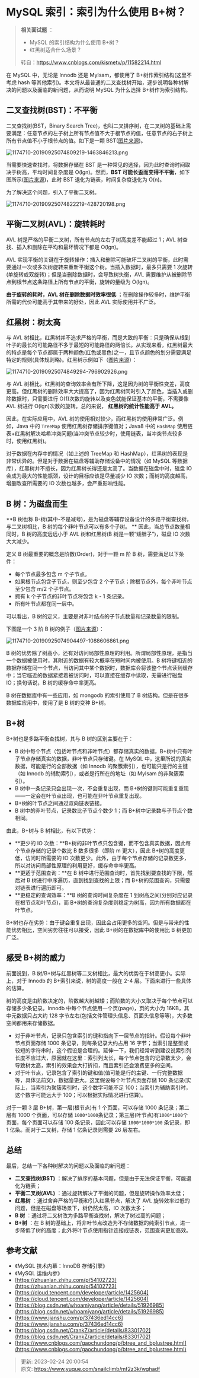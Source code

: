 # MySQL 索引：索引为什么使用 B+树？

> **相关面试题** ：
>
>  
>
> + MySQL 的索引结构为什么使用 B+树？
> + 红黑树适合什么场景？
>
>  
>
> 转自：https://www.cnblogs.com/kismetv/p/11582214.html
>



在 MySQL 中，无论是 Innodb 还是 MyIsam，都使用了 B+树作索引结构(这里不考虑 hash 等其他索引)。本文将从最普通的二叉查找树开始，逐步说明各种树解决的问题以及面临的新问题，从而说明 MySQL 为什么选择 B+树作为索引结构。



## 二叉查找树(BST)：不平衡


二叉查找树(BST，Binary Search Tree)，也叫二叉排序树，在二叉树的基础上需要满足：任意节点的左子树上所有节点值不大于根节点的值，任意节点的右子树上所有节点值不小于根节点的值。如下是一颗 BST([图片来源](https://blog.csdn.net/qq_25940921/article/details/82183093))。



![1174710-20190925074809219-1463846213.png](./images/1595076432475-7e8fe10f-64c5-49dd-91f1-409b70f46da9-191119.png)



当需要快速查找时，将数据存储在 BST 是一种常见的选择，因为此时查询时间取决于树高，平均时间复杂度是 O(lgn)。然而，**BST 可能长歪而变得不平衡**，如下图所示([图片来源](https://blog.csdn.net/qq_25940921/article/details/82183093))，此时 BST 退化为链表，时间复杂度退化为 O(n)。



为了解决这个问题，引入了平衡二叉树。



![1174710-20190925074822219-428720198.png](./images/1595076432456-62c12e31-6bc5-466b-b9bb-6dfae5d335b3-168078.png)



## 平衡二叉树(AVL)：旋转耗时


AVL 树是严格的平衡二叉树，所有节点的左右子树高度差不能超过 1；AVL 树查找、插入和删除在平均和最坏情况下都是 O(lgn)。



AVL 实现平衡的关键在于旋转操作：插入和删除可能破坏二叉树的平衡，此时需要通过一次或多次树旋转来重新平衡这个树。当插入数据时，最多只需要 1 次旋转(单旋转或双旋转)；但是当删除数据时，会导致树失衡，AVL 需要维护从被删除节点到根节点这条路径上所有节点的平衡，旋转的量级为 O(lgn)。



**由于旋转的耗时，AVL 树在删除数据时效率很低** ；在删除操作较多时，维护平衡所需的代价可能高于其带来的好处，因此 AVL 实际使用并不广泛。



## 红黑树：树太高


与 AVL 树相比，红黑树并不追求严格的平衡，而是大致的平衡：只是确保从根到叶子的最长的可能路径不多于最短的可能路径的两倍长。从实现来看，红黑树最大的特点是每个节点都属于两种颜色(红色或黑色)之一，且节点颜色的划分需要满足特定的规则(具体规则略)。红黑树示例如下（[图片来源](https://www.jianshu.com/p/1dbbee88c9d9)）：



![1174710-20190925074849294-796902926.png](./images/1595076432430-3a26afb2-ec71-4a1e-912b-140a98354c5a-302883.png)



与 AVL 树相比，红黑树的查询效率会有所下降，这是因为树的平衡性变差，高度更高。但红黑树的删除效率大大提高了，因为红黑树同时引入了颜色，当插入或删除数据时，只需要进行 O(1)次数的旋转以及变色就能保证基本的平衡，不需要像 AVL 树进行 O(lgn)次数的旋转。总的来说， **红黑树的统计性能高于 AVL。**



因此，在实际应用中，AVL 树的使用相对较少，而红黑树的使用非常广泛。例如，Java 中的 `TreeMap` 使用红黑树存储排序键值对；Java8 中的 `HashMap` 使用链表+红黑树解决哈希冲突问题(当冲突节点较少时，使用链表，当冲突节点较多时，使用红黑树)。



对于数据在内存中的情况（如上述的 TreeMap 和 HashMap），红黑树的表现是非常优异的。但是对于数据在磁盘等辅助存储设备中的情况（如 MySQL 等数据库），红黑树并不擅长，因为红黑树长得还是太高了。当数据在磁盘中时，磁盘 IO 会成为最大的性能瓶颈，设计的目标应该是尽量减少 IO 次数；而树的高度越高，增删改查所需要的 IO 次数也越多，会严重影响性能。



## B 树：为磁盘而生


**B 树也称 B-树(其中-不是减号)，是为磁盘等辅存设备设计的多路平衡查找树，与二叉树相比，B 树的每个非叶节点可以有多个子树。 ** 因此，当总节点数量相同时，B 树的高度远远小于 AVL 树和红黑树(B 树是一颗“矮胖子”)，磁盘 IO 次数大大减少。



定义 B 树最重要的概念是阶数(Order)，对于一颗 m 阶 B 树，需要满足以下条件：



+ 每个节点最多包含 m 个子节点。
+ 如果根节点包含子节点，则至少包含 2 个子节点；除根节点外，每个非叶节点至少包含 m/2 个子节点。
+ 拥有 k 个子节点的非叶节点将包含 k - 1 条记录。
+ 所有叶节点都在同一层中。



可以看出，B 树的定义，主要是对非叶结点的子节点数量和记录数量的限制。



下图是一个 3 阶 B 树的例子（[图片来源](https://www.2cto.com/net/201808/773535.html)）：



![1174710-20190925074904497-1088606861.png](./images/1595076432480-a05fce35-5340-481d-92ab-f5949f751289-352260.png)



B 树的优势除了树高小，还有对访问局部性原理的利用。所谓局部性原理，是指当一个数据被使用时，其附近的数据有较大概率在短时间内被使用。B 树将键相近的数据存储在同一个节点，当访问其中某个数据时，数据库会将该整个节点读到缓存中；当它临近的数据紧接着被访问时，可以直接在缓存中读取，无需进行磁盘 IO；换句话说，B 树的缓存命中率更高。



B 树在数据库中有一些应用，如 mongodb 的索引使用了 B 树结构。但是在很多数据库应用中，使用了是 B 树的变种 B+树。



## B+树


B+树也是多路平衡查找树，其与 B 树的区别主要在于：



+ B 树中每个节点（包括叶节点和非叶节点）都存储真实的数据，B+树中只有叶子节点存储真实的数据，非叶节点只存储键。在 MySQL 中，这里所说的真实数据，可能是行的全部数据（如 Innodb 的聚簇索引），也可能只是行的主键（如 Innodb 的辅助索引），或者是行所在的地址（如 MyIsam 的非聚簇索引）。
+ B 树中一条记录只会出现一次，不会重复出现，而 B+树的键则可能重复重现——一定会在叶节点出现，也可能在非叶节点重复出现。
+ B+树的叶节点之间通过双向链表链接。
+ B 树中的非叶节点，记录数比子节点个数少 1；而 B+树中记录数与子节点个数相同。



由此，B+树与 B 树相比，有以下优势：



+ **更少的 IO 次数：**B+树的非叶节点只包含键，而不包含真实数据，因此每个节点存储的记录个数比 B 数多很多（即阶 m 更大），因此 B+树的高度更低，访问时所需要的 IO 次数更少。此外，由于每个节点存储的记录数更多，所以对访问局部性原理的利用更好，缓存命中率更高。
+ **更适于范围查询：**在 B 树中进行范围查询时，首先找到要查找的下限，然后对 B 树进行中序遍历，直到找到查找的上限；而 B+树的范围查询，只需要对链表进行遍历即可。
+ **更稳定的查询效率：**B 树的查询时间复杂度在 1 到树高之间(分别对应记录在根节点和叶节点)，而 B+树的查询复杂度则稳定为树高，因为所有数据都在叶节点。



B+树也存在劣势：由于键会重复出现，因此会占用更多的空间。但是与带来的性能优势相比，空间劣势往往可以接受，因此 B+树的在数据库中的使用比 B 树更加广泛。



## 感受 B+树的威力


前面说到，B 树/B+树与红黑树等二叉树相比，最大的优势在于树高更小。实际上，对于 Innodb 的 B+索引来说，树的高度一般在 2-4 层。下面来进行一些具体的估算。



树的高度是由阶数决定的，阶数越大树越矮；而阶数的大小又取决于每个节点可以存储多少条记录。Innodb 中每个节点使用一个页(page)，页的大小为 16KB，其中元数据只占大约 128 字节左右(包括文件管理头信息、页面头信息等等)，大多数空间都用来存储数据。



+ 对于非叶节点，记录只包含索引的键和指向下一层节点的指针。假设每个非叶节点页面存储 1000 条记录，则每条记录大约占用 16 字节；当索引是整型或较短的字符串时，这个假设是合理的。延伸一下，我们经常听到建议说索引列长度不应过大，原因就在这里：索引列太长，每个节点包含的记录数太少，会导致树太高，索引的效果会大打折扣，而且索引还会浪费更多的空间。
+ 对于叶节点，记录包含了索引的键和值(值可能是行的主键、一行完整数据等，具体见前文)，数据量更大。这里假设每个叶节点页面存储 100 条记录(实际上，当索引为聚簇索引时，这个数字可能不足 100；当索引为辅助索引时，这个数字可能远大于 100；可以根据实际情况进行估算)。



对于一颗 3 层 B+树，第一层(根节点)有 1 个页面，可以存储 1000 条记录；第二层有 1000 个页面，可以存储 `1000*1000`条记录；第三层(叶节点)有`1000*1000`个页面，每个页面可以存储 100 条记录，因此可以存储 `1000*1000*100` 条记录，即 1 亿条。而对于二叉树，存储 1 亿条记录则需要 26 层左右。



## 总结


最后，总结一下各种树解决的问题以及面临的新问题：



+ **二叉查找树(BST)** ：解决了排序的基本问题，但是由于无法保证平衡，可能退化为链表；
+ **平衡二叉树(AVL)** ：通过旋转解决了平衡的问题，但是旋转操作效率太低；
+ **红黑树** ：通过舍弃严格的平衡和引入红黑节点，解决了 AVL 旋转效率过低的问题，但是在磁盘等场景下，树仍然太高，IO 次数太多；
+ **B 树** ：通过将二叉树改为多路平衡查找树，解决了树过高的问题；
+ **B+树** ：在 B 树的基础上，将非叶节点改造为不存储数据的纯索引节点，进一步降低了树的高度；此外将叶节点使用指针连接成链表，范围查询更加高效。



## 参考文献


+ 《MySQL 技术内幕：InnoDB 存储引擎》
+ 《MySQL 运维内参》
+ [https://zhuanlan.zhihu.com/p/54102723](https://zhuanlan.zhihu.com/p/54102723)
+ [https://cloud.tencent.com/developer/article/1425604](https://cloud.tencent.com/developer/article/1425604)
+ [https://blog.csdn.net/whoamiyang/article/details/51926985](https://blog.csdn.net/whoamiyang/article/details/51926985)
+ [https://www.jianshu.com/p/37436ed14cc6](https://www.jianshu.com/p/37436ed14cc6)
+ [https://blog.csdn.net/CrankZ/article/details/83301702](https://blog.csdn.net/CrankZ/article/details/83301702)
+ [https://www.cnblogs.com/gaochundong/p/btree_and_bplustree.html](https://www.cnblogs.com/gaochundong/p/btree_and_bplustree.html)



> 更新: 2023-02-24 20:00:54  
> 原文: <https://www.yuque.com/snailclimb/mf2z3k/wghadf>